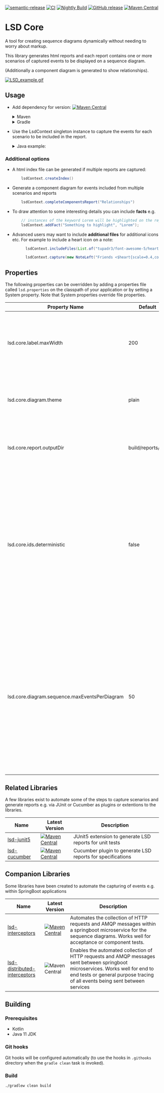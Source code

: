 [![semantic-release](https://img.shields.io/badge/semantic-release-e10079.svg?logo=semantic-release)](https://github.com/semantic-release/semantic-release)
[![CI](https://github.com/lsd-consulting/lsd-core/actions/workflows/ci.yml/badge.svg)](https://github.com/lsd-consulting/lsd-core/actions/workflows/ci.yml)
[![Nightly Build](https://github.com/lsd-consulting/lsd-core/actions/workflows/nightly.yml/badge.svg)](https://github.com/lsd-consulting/lsd-core/actions/workflows/nightly.yml)
[![GitHub release](https://img.shields.io/github/release/lsd-consulting/lsd-core)](https://github.com/lsd-consulting/lsd-core/releases)
[![Maven Central](https://img.shields.io/maven-central/v/io.github.lsd-consulting/lsd-core.svg?label=Maven%20Central)](https://search.maven.org/search?q=g:%22io.github.lsd-consulting%22%20AND%20a:%22lsd-core%22)

# LSD Core

A tool for creating sequence diagrams dynamically without needing to worry about markup.


This library generates html reports and each report contains one or more scenarios of captured events to be displayed 
on a sequence diagram.

(Additionally a component diagram is generated to show relationships). 

[![LSD_example.gif](https://s11.gifyu.com/images/LSD_example.gif)](https://gifyu.com/image/SlT1M)


## Usage

* Add dependency for version: [![Maven Central](https://img.shields.io/maven-central/v/io.github.lsd-consulting/lsd-core.svg?label=Maven%20Central)](https://search.maven.org/search?q=g:%22io.github.lsd-consulting%22%20AND%20a:%22lsd-core%22)

    <details>
      <summary>Maven</summary>
    
    ```xml
      <dependency>
          <groupId>io.github.lsd-consulting</groupId>
          <artifactId>lsd-core</artifactId>
          <version>X.X.X</version>
      </dependency>
    ```
    
    </details>
    
    <details>
      <summary>Gradle</summary>
    
    ```groovy
        implementation 'io.github.lsd-consulting:lsd-core:X.X.X'
    ```
    </details>


* Use the LsdContext singleton instance to capture the events for each scenario to be included in the report. 

    <details>
    <summary>Java example:</summary>

    ```java
        import static com.lsd.core.builders.MessageBuilder.*;
    
        ...
                
        // A reference to the lsdContext instance can be obtained like this
        var lsdContext = LsdContext.getInstance();
        
        ...
    
        var arnie = ACTOR.called("Arnie");
        var bank = PARTICIPANT.called("Bank");
        var repository = DATABASE.called("Repository");
    
        lsdContext.addParticipants(List.of(arnie, bank, repository));
        
        lsdContext.capture(
                new PageTitle("Checking account balanace")
                new NoteLeft("On payday", arnie)
                messageBuilder().from(arnie).to(bank).label("What is my balance?").data("{ name: 'arnie' }").build(),
                new NoteLeft("High load on\\n payday", bank),
                messageBuilder().from(bank).to(repository).label("Get balance for Arnie").build(),
                new TimeDelay("a couple seconds later"),
                messageBuilder().from(repository).to(bank).type(SYNCHRONOUS_RESPONSE).label("Nothing yet..").build(),
                messageBuilder().from(bank).to(arnie).label("Your balance is 0").type(SYNCHRONOUS_RESPONSE).build()
        );
    
        lsdContext.completeScenario("Checking bank balance", "Capture bank balance lookup", SUCCESS);
    
        lsdContext.completeReport("Bank balance interactions");
    ```
    
    </details>

### Additional options
* A html index file can be generated if multiple reports are captured:
  ```java
      lsdContext.createIndex()
  ```

* Generate a component diagram for events included from multiple scenarios and reports
  ```java
      lsdContext.completeComponentsReport("Relationships")
  ```

* To draw attention to some interesting details you can include **facts** e.g.
  ```java
      // instances of the keyword Lorem will be highlighted on the report
      lsdContext.addFact("Something to highlight", "Lorem");
  ```

* Advanced users may want to include **additional files** for additional icons etc. For example to include a heart icon on a note:
  ```java
        lsdContext.includeFiles(List.of("tupadr3/font-awesome-5/heart"));

        lsdContext.capture(new NoteLeft("Friends <$heart{scale=0.4,color=red}>", null));
  ```
  
## Properties
The following properties can be overridden by adding a properties file called `lsd.properties` on the classpath of your 
application or by setting a System property. Note that System properties override file properties.

| Property Name        | Default           | Description                                                                                                                                                                                                                                                   |
| ----------- |-------------------|---------------------------------------------------------------------------------------------------------------------------------------------------------------------------------------------------------------------------------------------------------------|
| lsd.core.label.maxWidth | 200               | The width in number of characters for the labels that appear on the diagrams before being abbreviated.                                                                                                                                                        |
| lsd.core.diagram.theme | plain             | The plantUml theme to apply to the diagrams. See the [available themes](https://plantuml.com/theme).                                                                                                                                                          |
| lsd.core.report.outputDir | build/reports/lsd | The directory to write the report files. (This can be a relative path).                                                                                                                                                                                       |
| lsd.core.ids.deterministic | false             | Determines how the html element ids are generated. Allowing deterministic ids is useful when testing (e.g. approval tests of html output since the generated ids won't be random. The default option which provides random ids should be preferred otherwise. |
| lsd.core.diagram.sequence.maxEventsPerDiagram | 50                | To help make really large diagrams easier to read this value is used to decide when to split a potentially large diagram into sub-diagrams. (Each sub diagram will remove any unused participants and include the participant headers and footers).           |


## Related Libraries

A few libraries exist to automate some of the steps to capture scenarios and generate reports e.g. via JUnit or Cucumber
as plugins or extentions to the libraries.

| Name | Latest Version | Description |
| ----------- | ----------- |------------ |
| [lsd-junit5](https://github.com/lsd-consulting/lsd-junit5) | [![Maven Central](https://img.shields.io/maven-central/v/io.github.lsd-consulting/lsd-junit5.svg?label=Maven%20Central)](https://search.maven.org/search?q=g:%22io.github.lsd-consulting%22%20AND%20a:%22lsd-junit5%22) | JUnit5 extension to generate LSD reports for unit tests |
| [lsd-cucumber](https://github.com/lsd-consulting/lsd-cucumber) |[![Maven Central](https://img.shields.io/maven-central/v/io.github.lsd-consulting/lsd-cucumber.svg?label=Maven%20Central)](https://search.maven.org/search?q=g:%22io.github.lsd-consulting%22%20AND%20a:%22lsd-cucumber%22) | Cucumber plugin to generate LSD reports for specifications |

## Companion Libraries

Some libraries have been created to automate the capturing of events e.g. within SpringBoot applications

| Name | Latest Version | Description |
| ----------- | ----------- |------------ |
| [lsd-interceptors](https://github.com/lsd-consulting/lsd-interceptors) | [![Maven Central](https://img.shields.io/maven-central/v/io.github.lsd-consulting/lsd-interceptors.svg?label=Maven%20Central)](https://search.maven.org/search?q=g:%22io.github.lsd-consulting%22%20AND%20a:%22lsd-interceptors%22) | Automates the collection of HTTP requests and AMQP messages within a springboot microservice for the sequence diagrams. Works well for acceptance or component tests. |
| [lsd-distributed-interceptors](https://github.com/lsd-consulting/lsd-distributed-interceptors) |![Maven Central](https://img.shields.io/maven-central/v/io.github.lsd-consulting/lsd-distributed-interceptor) | Enables the automated collection of HTTP requests and AMQP messages sent between springboot microservices. Works well for end to end tests or general purpose tracing of all events being sent between services |


## Building

### Prerequisites
* Kotlin
* Java 11 JDK

### Git hooks

Git hooks will be configured automatically (to use the hooks in `.githooks` directory when the `gradle clean` task is invoked).

### Build

    ./gradlew clean build

